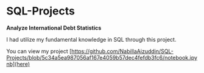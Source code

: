 # SQL-Projects

**Analyze International Debt Statistics**

I had utilize my fundamental knowledge in SQL through this project.

You can view my project [https://github.com/NabillaAizuddin/SQL-Projects/blob/5c34a5ea987056af167e4059b57dec4fefdb3fc6/notebook.ipynb](here)
